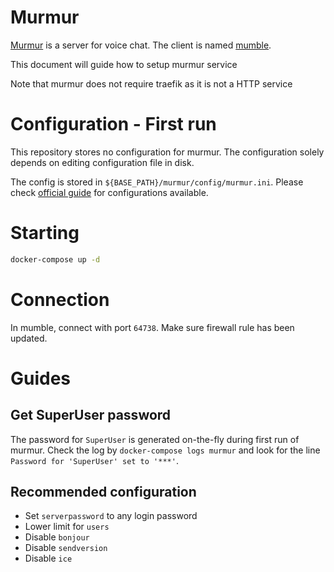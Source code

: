 # Murmur

[Murmur] is a server for voice chat. The client is named [mumble].

[Murmur]: https://wiki.mumble.info/wiki/Running_Murmur
[mumble]: https://wiki.mumble.info/wiki/Main_Page

This document will guide how to setup murmur service

Note that murmur does not require traefik as it is not a HTTP service

# Configuration - First run

This repository stores no configuration for murmur. The configuration solely 
depends on editing configuration file in disk.

The config is stored in `${BASE_PATH}/murmur/config/murmur.ini`. Please check 
[official guide](https://wiki.mumble.info/wiki/Murmur.ini) for configurations 
available.

# Starting

```bash
docker-compose up -d
```

# Connection

In mumble, connect with port `64738`. Make sure firewall rule has been updated.

# Guides

## Get SuperUser password

The password for `SuperUser` is generated on-the-fly during first run of 
murmur. Check the log by `docker-compose logs murmur` and look for the line 
`Password for 'SuperUser' set to '***'`.

## Recommended configuration

- Set `serverpassword` to any login password
- Lower limit for `users`
- Disable `bonjour`
- Disable `sendversion`
- Disable `ice`

